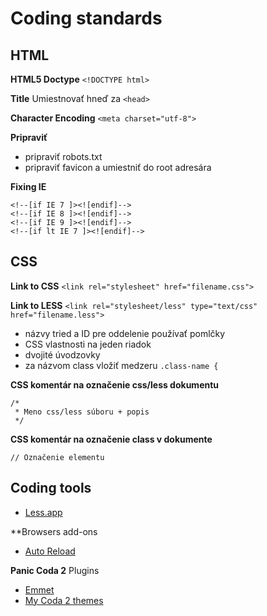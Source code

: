 # Coding standards

## HTML

**HTML5 Doctype**
`<!DOCTYPE html>`

**Title**
Umiestnovať hneď za `<head>`

**Character Encoding**
`<meta charset="utf-8">`

**Pripraviť**
* pripraviť robots.txt
* pripraviť favicon a umiestniť do root adresára

**Fixing IE**
```
<!--[if IE 7 ]><![endif]-->
<!--[if IE 8 ]><![endif]-->
<!--[if IE 9 ]><![endif]-->
<!--[if lt IE 7 ]><![endif]-->
```

## CSS

**Link to CSS**
`<link rel="stylesheet" href="filename.css">`

**Link to LESS**
`<link rel="stylesheet/less" type="text/css" href="filename.less">`

* názvy tried a ID pre oddelenie používať pomlčky
* CSS vlastnosti na jeden riadok
* dvojité úvodzovky
* za názvom class vložiť medzeru `.class-name {`

**CSS komentár na označenie css/less dokumentu**

```
/*
 * Meno css/less súboru + popis
 */
```

**CSS komentár na označenie class v dokumente**
```
// Označenie elementu
```

## Coding tools
* [Less.app](http://incident57.com/less/)

**Browsers add-ons
* [Auto Reload](https://addons.mozilla.org/en-US/firefox/addon/auto-reload/?src=api)

**Panic Coda 2**
Plugins
* [Emmet](http://docs.emmet.io)
* [My Coda 2 themes](https://github.com/ramino/Coda2themes)